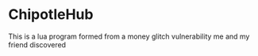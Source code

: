 # ChipotleHub
This is a lua program formed from a money glitch vulnerability me and my friend discovered 
